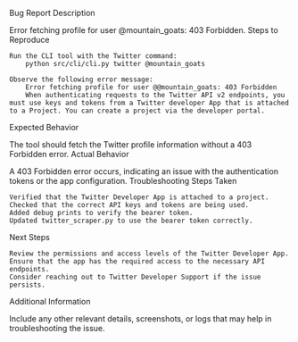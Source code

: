 Bug Report
Description

Error fetching profile for user @mountain_goats: 403 Forbidden.
Steps to Reproduce

    Run the CLI tool with the Twitter command:
        python src/cli/cli.py twitter @mountain_goats

    Observe the following error message:
        Error fetching profile for user @@mountain_goats: 403 Forbidden
        When authenticating requests to the Twitter API v2 endpoints, you must use keys and tokens from a Twitter developer App that is attached to a Project. You can create a project via the developer portal.

Expected Behavior

The tool should fetch the Twitter profile information without a 403 Forbidden error.
Actual Behavior

A 403 Forbidden error occurs, indicating an issue with the authentication tokens or the app configuration.
Troubleshooting Steps Taken

    Verified that the Twitter Developer App is attached to a project.
    Checked that the correct API keys and tokens are being used.
    Added debug prints to verify the bearer token.
    Updated twitter_scraper.py to use the bearer token correctly.

Next Steps

    Review the permissions and access levels of the Twitter Developer App.
    Ensure that the app has the required access to the necessary API endpoints.
    Consider reaching out to Twitter Developer Support if the issue persists.

Additional Information

Include any other relevant details, screenshots, or logs that may help in troubleshooting the issue.
